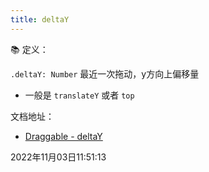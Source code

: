 ```yaml
---
title: deltaY
---
```



📚 定义：

`.deltaY: Number` 最近一次拖动，y方向上偏移量
- 一般是 `translateY` 或者 `top`



文档地址：

- [Draggable - deltaY](https://greensock.com/docs/v3/Plugins/Draggable/deltaY)



2022年11月03日11:51:13

